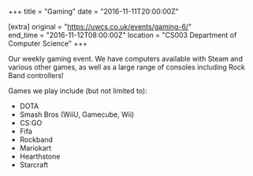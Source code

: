+++
title = "Gaming"
date = "2016-11-11T20:00:00Z"

[extra]
original = "https://uwcs.co.uk/events/gaming-6/"    
end_time = "2016-11-12T08:00:00Z"
location = "CS003 Department of Computer Science"
+++

Our weekly gaming event. We have computers available with Steam and various other games, as well as a large range of consoles including Rock Band controllers\!

Games we play include (but not limited to):

  - DOTA
  - Smash Bros (WiiU, Gamecube, Wii)
  - CS:GO
  - Fifa
  - Rockband
  - Mariokart
  - Hearthstone
  - Starcraft

